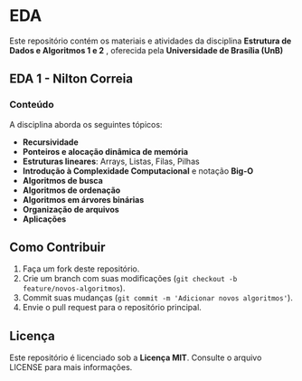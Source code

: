 # EDA 
Este repositório contém os materiais e atividades da disciplina **Estrutura de Dados e Algoritmos 1 e 2** , oferecida pela **Universidade de Brasília (UnB)** 

## EDA 1 - Nilton Correia 

### Conteúdo

A disciplina aborda os seguintes tópicos:

- **Recursividade**
- **Ponteiros e alocação dinâmica de memória**
- **Estruturas lineares**: Arrays, Listas, Filas, Pilhas
- **Introdução à Complexidade Computacional** e notação **Big-O**
- **Algoritmos de busca**
- **Algoritmos de ordenação** 
- **Algoritmos em árvores binárias**
- **Organização de arquivos**
- **Aplicações**
  

## Como Contribuir

1. Faça um fork deste repositório.
2. Crie um branch com suas modificações (`git checkout -b feature/novos-algoritmos`).
3. Commit suas mudanças (`git commit -m 'Adicionar novos algoritmos'`).
4. Envie o pull request para o repositório principal.

## Licença

Este repositório é licenciado sob a **Licença MIT**. Consulte o arquivo LICENSE para mais informações.
